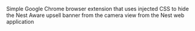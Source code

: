 Simple Google Chrome browser extension that uses injected CSS to hide the Nest Aware upsell banner from the camera view from the Nest web application 
